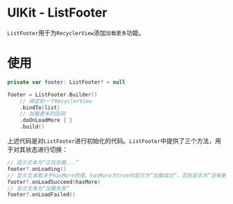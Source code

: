 # UIKit - ListFooter

`ListFooter`用于为`RecyclerView`添加`加载更多`功能。

# 使用
```kotlin
private var footer: ListFooter? = null

footer = ListFooter.Builder()
    // 绑定到一个RecyclerView
    .bindTo(list)
    // 加载更多的回调
    .doOnLoadMore { }
    .build()
```
上述代码是对`ListFooter`进行初始化的代码。`ListFooter`中提供了三个方法，用于对其状态进行切换：
```kotlin
// 显示文本为“正在加载...”
footer?.onLoading()
// 显示文本取决于hasMore的值，hasMore为true时显示为“加载成功”，否则显示为“没有更多数据了”
footer?.onLoadSucceed(hasMore)
// 显示文本为“加载失败”
footer?.onLoadFailed()
```